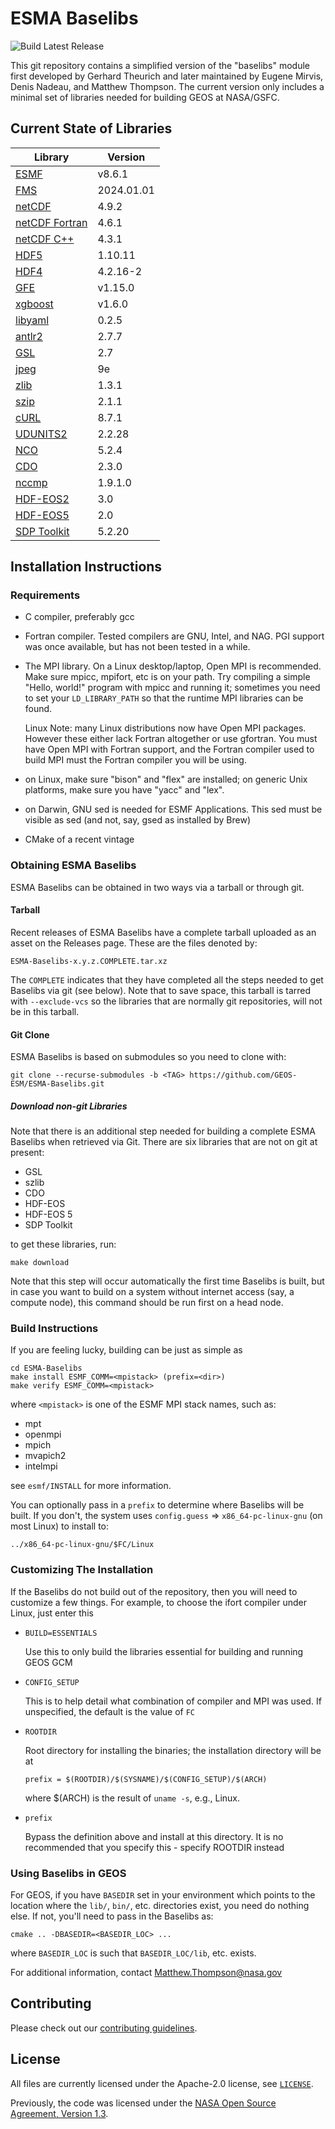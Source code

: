 # ESMA Baselibs

![Build Latest Release](https://github.com/GEOS-ESM/ESMA-Baselibs/workflows/Build%20Baselibs/badge.svg?event=release)

This git repository contains a simplified version of the "baselibs"
module first developed by Gerhard Theurich and later maintained by
Eugene Mirvis, Denis Nadeau, and Matthew Thompson. The current version
only includes a minimal set of libraries needed for building GEOS at
NASA/GSFC.

## Current State of Libraries

| Library                                                                  | Version      |
| ---                                                                      | ---          |
| [ESMF](https://github.com/esmf-org/esmf)                                 | v8.6.1       |
| [FMS](https://github.com/NOAA-GFDL/FMS/)                                 | 2024.01.01   |
| [netCDF](https://github.com/Unidata/netcdf-c)                            | 4.9.2        |
| [netCDF Fortran](https://github.com/Unidata/netcdf-fortran)              | 4.6.1        |
| [netCDF C++](https://github.com/Unidata/netcdf-cxx4)                     | 4.3.1        |
| [HDF5](https://portal.hdfgroup.org/display/support)                      | 1.10.11      |
| [HDF4](https://portal.hdfgroup.org/display/support)                      | 4.2.16-2     |
| [GFE](https://github.com/Goddard-Fortran-Ecosystem/GFE)                  | v1.15.0      |
| [xgboost](https://github.com/dmlc/xgboost)                               | v1.6.0       |
| [libyaml](https://github.com/yaml/libyaml.git)                           | 0.2.5        |
| [antlr2](https://www.antlr2.org/)                                        | 2.7.7        |
| [GSL](https://www.gnu.org/software/gsl/)                                 | 2.7          |
| [jpeg](http://www.ijg.org/)                                              | 9e           |
| [zlib](http://www.zlib.net/)                                             | 1.3.1        |
| [szip](https://support.hdfgroup.org/doc_resource/SZIP/)                  | 2.1.1        |
| [cURL](https://curl.haxx.se/)                                            | 8.7.1        |
| [UDUNITS2](https://github.com/GMAO-SI-Team/UDUNITS-2.git)                | 2.2.28       |
| [NCO](http://nco.sourceforge.net/)                                       | 5.2.4        |
| [CDO](https://code.mpimet.mpg.de/projects/cdo)                           | 2.3.0        |
| [nccmp](https://gitlab.com/remikz/nccmp)                                 | 1.9.1.0      |
| [HDF-EOS2](https://wiki.earthdata.nasa.gov/display/DAS)                  | 3.0          |
| [HDF-EOS5](https://wiki.earthdata.nasa.gov/display/DAS)                  | 2.0          |
| [SDP Toolkit](https://wiki.earthdata.nasa.gov/display/DAS)               | 5.2.20       |

## Installation Instructions

### Requirements

- C compiler, preferably gcc

- Fortran compiler. Tested compilers are GNU, Intel, and NAG.
  PGI support was once available, but has not been tested in a while.

- The MPI library. On a Linux desktop/laptop, Open MPI is recommended.
  Make sure mpicc, mpifort, etc is on your path. Try compiling a simple
  "Hello, world!" program with mpicc and running it; sometimes you need
  to set your `LD_LIBRARY_PATH` so that the runtime MPI libraries can be
  found.

  Linux Note: many Linux distributions now have Open MPI packages.
              However these either lack Fortran altogether or
              use gfortran. You must have Open MPI with Fortran
              support, and the Fortran compiler used to build MPI
              must the Fortran compiler you will be using.

- on Linux, make sure "bison" and "flex" are installed; on generic Unix
  platforms, make sure you have "yacc" and "lex".

- on Darwin, GNU sed is needed for ESMF Applications. This sed must be
  visible as sed (and not, say, gsed as installed by Brew)

- CMake of a recent vintage

### Obtaining ESMA Baselibs

ESMA Baselibs can be obtained in two ways via a tarball or through git.

#### Tarball

Recent releases of ESMA Baselibs have a complete tarball uploaded as an
asset on the Releases page. These are the files denoted by:
```
ESMA-Baselibs-x.y.z.COMPLETE.tar.xz
```

The `COMPLETE` indicates that they have completed all the steps needed
to get Baselibs via git (see below). Note that to save space, this
tarball is tarred with `--exclude-vcs` so the libraries that are
normally git repositories, will not be in this tarball.

#### Git Clone

ESMA Baselibs is based on submodules so you need to clone with:

```
git clone --recurse-submodules -b <TAG> https://github.com/GEOS-ESM/ESMA-Baselibs.git
```

##### Download non-git Libraries

Note that there is an additional step needed for building a complete
ESMA Baselibs when retrieved via Git. There are six libraries that are not on git at present:

* GSL
* szlib
* CDO
* HDF-EOS
* HDF-EOS 5
* SDP Toolkit

to get these libraries, run:
```
make download
```
Note that this step will occur automatically the first time Baselibs is
built, but in case you want to build on a system without internet
access (say, a compute node), this command should be run first on a head
node.

### Build Instructions

If you are feeling lucky, building can be just as simple as

```
cd ESMA-Baselibs
make install ESMF_COMM=<mpistack> (prefix=<dir>)
make verify ESMF_COMM=<mpistack>
```
where `<mpistack>` is one of the ESMF MPI stack names, such as:

- mpt
- openmpi
- mpich
- mvapich2
- intelmpi

see `esmf/INSTALL` for more information.

You can optionally pass in a `prefix` to determine where Baselibs will
be built. If you don't, the system uses `config.guess` =>
`x86_64-pc-linux-gnu` (on most Linux) to install to:
```
../x86_64-pc-linux-gnu/$FC/Linux
```

### Customizing The Installation

If the Baselibs do not build out of the repository, then you will
need to customize a few things. For example, to choose the ifort
compiler under Linux, just enter this

- `BUILD=ESSENTIALS`

  Use this to only build the libraries essential for building and
  running GEOS GCM

- `CONFIG_SETUP`

  This is to help detail what combination of compiler and
  MPI was used. If unspecified, the default is the value
  of `FC`

- `ROOTDIR`

  Root directory for installing the binaries; the installation directory
  will be at

  ```
  prefix = $(ROOTDIR)/$(SYSNAME)/$(CONFIG_SETUP)/$(ARCH)
  ```

  where $(ARCH) is the result of `uname -s`, e.g., Linux.

- `prefix`

  Bypass the definition above and install at this directory. It is no
  recommended that you specify this - specify ROOTDIR instead

### Using Baselibs in GEOS

For GEOS, if you have `BASEDIR` set in your environment which points to the location where
the `lib/`, `bin/`, etc. directories exist, you need do nothing else.
If not, you'll need to pass in the Baselibs as:

```
cmake .. -DBASEDIR=<BASEDIR_LOC> ...
```
where `BASEDIR_LOC` is such that `BASEDIR_LOC/lib`, etc. exists.

For additional information, contact Matthew.Thompson@nasa.gov


## Contributing

Please check out our [contributing guidelines](CONTRIBUTING.md).

## License

All files are currently licensed under the Apache-2.0 license, see [`LICENSE`](LICENSE).

Previously, the code was licensed under the [NASA Open Source Agreement, Version 1.3](LICENSE-NOSA).
